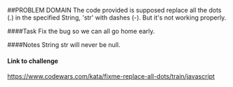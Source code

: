 ##PROBLEM DOMAIN
The code provided is supposed replace all the dots (.) in the specified String, 'str' with dashes (-).
But it's not working properly.

####Task
Fix the bug so we can all go home early.

####Notes
String str will never be null.

#### Link to challenge
https://www.codewars.com/kata/fixme-replace-all-dots/train/javascript
